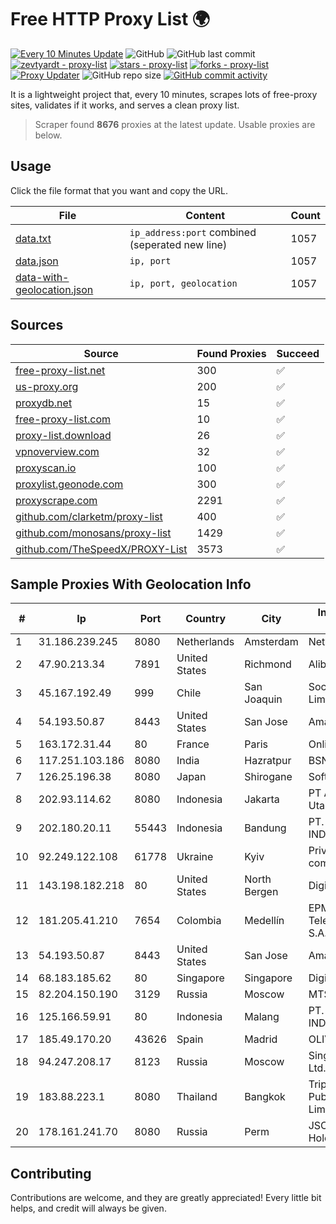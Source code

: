 
# Free HTTP Proxy List 🌍

[![Every 10 Minutes Update](https://github.com/mertguvencli/http-proxy-list/actions/workflows/main.yml/badge.svg?branch=main)](https://github.com/mertguvencli/http-proxy-list/actions/workflows/main.yml)
![GitHub](https://img.shields.io/github/license/mertguvencli/http-proxy-list)
![GitHub last commit](https://img.shields.io/github/last-commit/mertguvencli/http-proxy-list)
[![zevtyardt - proxy-list](https://img.shields.io/static/v1?label=zevtyardt&message=proxy-list&color=blue&logo=github)](https://github.com/zevtyardt/proxy-list "Go to GitHub repo")
[![stars - proxy-list](https://img.shields.io/github/stars/zevtyardt/proxy-list?style=social)](https://github.com/zevtyardt/proxy-list)
[![forks - proxy-list](https://img.shields.io/github/forks/zevtyardt/proxy-list?style=social)](https://github.com/zevtyardt/proxy-list)
[![Proxy Updater](https://github.com/zevtyardt/proxy-list/workflows/Proxy%20Updater/badge.svg)](https://github.com/zevtyardt/proxy-list/actions?query=workflow:"Proxy+Updater")
![GitHub repo size](https://img.shields.io/github/repo-size/zevtyardt/proxy-list)
[![GitHub commit activity](https://img.shields.io/github/commit-activity/m/zevtyardt/proxy-list?logo=commits)](https://github.com/zevtyardt/proxy-list/commits/main)

It is a lightweight project that, every 10 minutes, scrapes lots of free-proxy sites, validates if it works, and serves a clean proxy list.

> Scraper found **8676** proxies at the latest update. Usable proxies are below.

## Usage

Click the file format that you want and copy the URL.

|File|Content|Count|
|----|-------|-----|
|[data.txt](https://raw.githubusercontent.com/mertguvencli/http-proxy-list/main/proxy-list/data.txt)|`ip_address:port` combined (seperated new line)|1057|
|[data.json](https://raw.githubusercontent.com/mertguvencli/http-proxy-list/main/proxy-list/data.json)|`ip, port`|1057|
|[data-with-geolocation.json](https://raw.githubusercontent.com/mertguvencli/http-proxy-list/main/proxy-list/data-with-geolocation.json)|`ip, port, geolocation`|1057|

## Sources

|Source|Found Proxies|Succeed|
|------|-------------|-------|
|[free-proxy-list.net](https://free-proxy-list.net)|300|✅|
|[us-proxy.org](https://www.us-proxy.org)|200|✅|
|[proxydb.net](http://proxydb.net)|15|✅|
|[free-proxy-list.com](https://free-proxy-list.com/?page=&port=&type%5B%5D=http&type%5B%5D=https&up_time=0&search=Search)|10|✅|
|[proxy-list.download](https://www.proxy-list.download/HTTP)|26|✅|
|[vpnoverview.com](https://vpnoverview.com/privacy/anonymous-browsing/free-proxy-servers)|32|✅|
|[proxyscan.io](https://www.proxyscan.io)|100|✅|
|[proxylist.geonode.com](https://proxylist.geonode.com/api/proxy-list?limit=300&page=1&sort_by=lastChecked&sort_type=desc&protocols=http,https)|300|✅|
|[proxyscrape.com](https://api.proxyscrape.com/v2/?request=displayproxies&protocol=http&timeout=10000&country=all&ssl=all&anonymity=all)|2291|✅|
|[github.com/clarketm/proxy-list](https://raw.githubusercontent.com/clarketm/proxy-list/master/proxy-list-raw.txt)|400|✅|
|[github.com/monosans/proxy-list](https://raw.githubusercontent.com/monosans/proxy-list/main/proxies/http.txt)|1429|✅|
|[github.com/TheSpeedX/PROXY-List](https://raw.githubusercontent.com/TheSpeedX/PROXY-List/master/http.txt)|3573|✅|


## Sample Proxies With Geolocation Info

|#|Ip|Port|Country|City|Internet Service Provider|
|-|--|----|-------|----|-------------------------|
|1|31.186.239.245|8080|Netherlands|Amsterdam|NetSkope Inc|
|2|47.90.213.34|7891|United States|Richmond|Alibaba.com LLC|
|3|45.167.192.49|999|Chile|San Joaquin|Sociedad Smartnet Limitada|
|4|54.193.50.87|8443|United States|San Jose|Amazon.com, Inc.|
|5|163.172.31.44|80|France|Paris|Online S.A.S.|
|6|117.251.103.186|8080|India|Hazratpur|BSNL Internet|
|7|126.25.196.38|8080|Japan|Shirogane|Softbank BB Corp.|
|8|202.93.114.62|8080|Indonesia|Jakarta|PT Asia Akses Utama|
|9|202.180.20.11|55443|Indonesia|Bandung|PT. HIPERNET INDODATA|
|10|92.249.122.108|61778|Ukraine|Kyiv|Private "Stock company "Sater"|
|11|143.198.182.218|80|United States|North Bergen|DigitalOcean, LLC|
|12|181.205.41.210|7654|Colombia|Medellín|EPM Telecomunicaciones S.A. E.S.P.|
|13|54.193.50.87|8443|United States|San Jose|Amazon.com, Inc.|
|14|68.183.185.62|80|Singapore|Singapore|DigitalOcean, LLC|
|15|82.204.150.190|3129|Russia|Moscow|MTS PJSC|
|16|125.166.59.91|80|Indonesia|Malang|PT. TELKOM INDONESIA|
|17|185.49.170.20|43626|Spain|Madrid|OLIVE|
|18|94.247.208.17|8123|Russia|Moscow|Singer-Computer Ltd.|
|19|183.88.223.1|8080|Thailand|Bangkok|Triple T Broadband Public Company Limited|
|20|178.161.241.70|8080|Russia|Perm|JSC "ER-Telecom Holding"|



## Contributing

Contributions are welcome, and they are greatly appreciated! Every
little bit helps, and credit will always be given.


